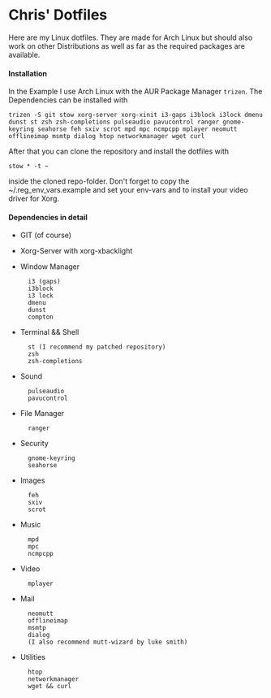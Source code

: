 # Chris' Dotfiles

Here are my Linux dotfiles. They are made for Arch Linux but should also work on other Distributions as well as far as the required packages are available.

#### Installation

In the Example I use Arch Linux with the AUR Package Manager `trizen`. The Dependencies can be installed with

`
    trizen -S git stow xorg-server xorg-xinit i3-gaps i3block i3lock dmenu dunst st zsh zsh-completions pulseaudio pavucontrol ranger gnome-keyring seahorse feh sxiv scrot mpd mpc ncmpcpp mplayer neomutt offlineimap msmtp dialog htop networkmanager wget curl
`

After that you can clone the repository and install the dotfiles with

`
stow * -t ~
`

inside the cloned repo-folder. Don't forget to copy the ~/.reg_env_vars.example and set your env-vars and to install your video driver for Xorg.

#### Dependencies in detail

- GIT (of course)

- Xorg-Server with xorg-xbacklight

- Window Manager

        i3 (gaps)
        i3block 
        i3 lock
        dmenu
        dunst
        compton

- Terminal && Shell

        st (I recommend my patched repository)
        zsh
        zsh-completions

- Sound

        pulseaudio
        pavucontrol

- File Manager

        ranger

- Security

        gnome-keyring
        seahorse

- Images

        feh
        sxiv
        scrot

- Music
        
        mpd
        mpc
        ncmpcpp

- Video

        mplayer

- Mail

        neomutt
        offlineimap
        msmtp
        dialog
        (I also recommend mutt-wizard by luke smith)

- Utilities

        htop
        networkmanager
        wget && curl
